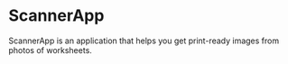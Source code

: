 # ScannerApp
ScannerApp is an application that helps you get print-ready images from photos of worksheets.
